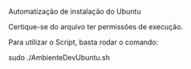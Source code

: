 Automatização de instalação do Ubuntu

Certique-se do arquivo ter permissões de execução.

Para utilizar o Script, basta rodar o comando:

sudo ./AmbienteDevUbuntu.sh